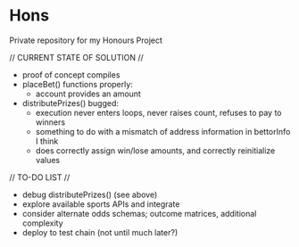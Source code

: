 # Hons
Private repository for my Honours Project


// CURRENT STATE OF SOLUTION //
- proof of concept compiles
- placeBet() functions properly:
  - account provides an amount
- distributePrizes() bugged:
  - execution never enters loops, never raises count, refuses to pay to winners
  - something to do with a mismatch of address information in bettorInfo I think
  - does correctly assign win/lose amounts, and correctly reinitialize values
  
 // TO-DO LIST //
 - debug distributePrizes() (see above)
 - explore available sports APIs and integrate
 - consider alternate odds schemas; outcome matrices, additional complexity
 - deploy to test chain (not until much later?)
